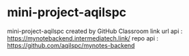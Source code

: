 # mini-project-aqilspc
mini-project-aqilspc created by GitHub Classroom
link url api : https://mynotebackend.intermediatech.link/
repo api : https://github.com/aqilspc/mynotes-backend
